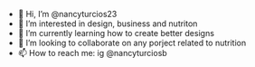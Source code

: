 - 👋 Hi, I’m @nancyturcios23
- 👀 I’m interested in design, business and nutriton
- 🌱 I’m currently learning how to create better designs
- 💞️ I’m looking to collaborate on any porject related to nutrition
- 📫 How to reach me: ig @nancyturciosb

<!---
nancyturcios23/nancyturcios23 is a ✨ special ✨ repository because its `README.md` (this file) appears on your GitHub profile.
You can click the Preview link to take a look at your changes.
--->
